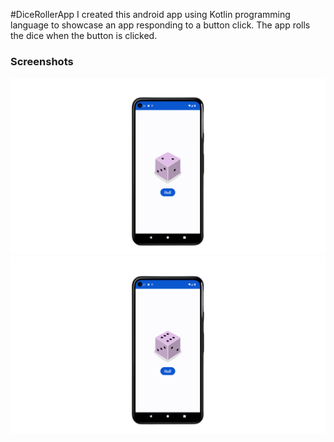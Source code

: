 #DiceRollerApp
I created this android app using Kotlin programming language to showcase an app responding to a button click. The app rolls the dice when the button is clicked.
### Screenshots
![Screenshot](https://github.com/collinsonindo/DiceRollerApp/blob/master/Screenshot%20(158).png) ![Screenshot](https://github.com/collinsonindo/DiceRollerApp/blob/master/Screenshot%20(159).png) 
